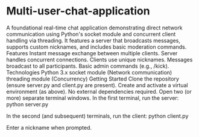 # Multi-user-chat-application
A foundational real-time chat application demonstrating direct network communication using Python's socket module and concurrent client handling via threading. It features a server that broadcasts messages, supports custom nicknames, and includes basic moderation commands.
Features
Instant message exchange between multiple clients.
Server handles concurrent connections.
Clients use unique nicknames.
Messages broadcast to all participants.
Basic admin commands (e.g., /kick).
Technologies
Python 3.x
socket module (Network communication)
threading module (Concurrency)
Getting Started
Clone the repository (ensure server.py and client.py are present).
Create and activate a virtual environment (as above).
No external dependencies required.
Open two (or more) separate terminal windows.
In the first terminal, run the server:
python server.py

In the second (and subsequent) terminals, run the client:
python client.py

Enter a nickname when prompted.
